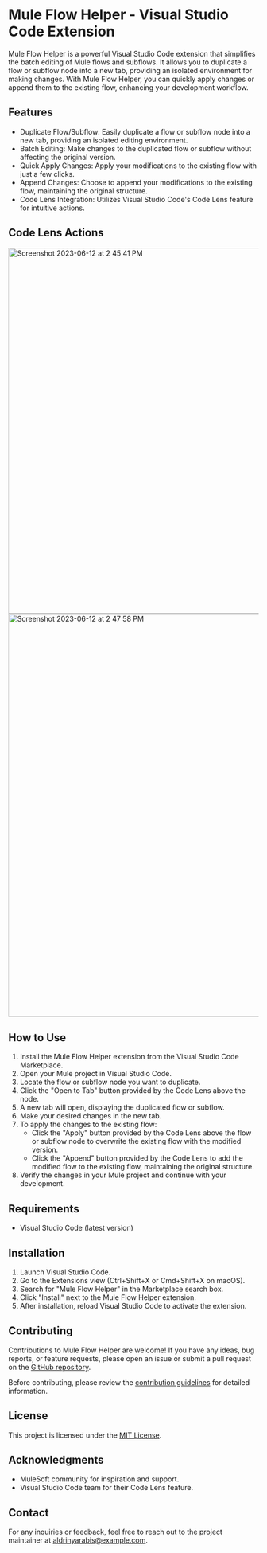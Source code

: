# Mule Flow Helper - Visual Studio Code Extension

Mule Flow Helper is a powerful Visual Studio Code extension that simplifies the batch editing of Mule flows and subflows. It allows you to duplicate a flow or subflow node into a new tab, providing an isolated environment for making changes. With Mule Flow Helper, you can quickly apply changes or append them to the existing flow, enhancing your development workflow.

## Features

- Duplicate Flow/Subflow: Easily duplicate a flow or subflow node into a new tab, providing an isolated editing environment.
- Batch Editing: Make changes to the duplicated flow or subflow without affecting the original version.
- Quick Apply Changes: Apply your modifications to the existing flow with just a few clicks.
- Append Changes: Choose to append your modifications to the existing flow, maintaining the original structure.
- Code Lens Integration: Utilizes Visual Studio Code's Code Lens feature for intuitive actions.

## Code Lens Actions
<img width="735" alt="Screenshot 2023-06-12 at 2 45 41 PM" src="https://github.com/ayarabis/mule-flow-helper/assets/99114889/1551aa0e-370a-490b-aa9c-cc6486836f4a">

<img width="811" alt="Screenshot 2023-06-12 at 2 47 58 PM" src="https://github.com/ayarabis/mule-flow-helper/assets/99114889/55694ef6-b052-4027-ae16-ab43eb8a7a38">

## How to Use

1. Install the Mule Flow Helper extension from the Visual Studio Code Marketplace.
2. Open your Mule project in Visual Studio Code.
3. Locate the flow or subflow node you want to duplicate.
4. Click the "Open to Tab" button provided by the Code Lens above the node.
5. A new tab will open, displaying the duplicated flow or subflow.
6. Make your desired changes in the new tab.
7. To apply the changes to the existing flow:
   - Click the "Apply" button provided by the Code Lens above the flow or subflow node to overwrite the existing flow with the modified version.
   - Click the "Append" button provided by the Code Lens to add the modified flow to the existing flow, maintaining the original structure.
8. Verify the changes in your Mule project and continue with your development.

## Requirements

- Visual Studio Code (latest version)

## Installation

1. Launch Visual Studio Code.
2. Go to the Extensions view (Ctrl+Shift+X or Cmd+Shift+X on macOS).
3. Search for "Mule Flow Helper" in the Marketplace search box.
4. Click "Install" next to the Mule Flow Helper extension.
5. After installation, reload Visual Studio Code to activate the extension.

## Contributing

Contributions to Mule Flow Helper are welcome! If you have any ideas, bug reports, or feature requests, please open an issue or submit a pull request on the [GitHub repository](https://github.com/your-username/mule-flow-helper).

Before contributing, please review the [contribution guidelines](CONTRIBUTING.md) for detailed information.

## License

This project is licensed under the [MIT License](LICENSE).

## Acknowledgments

- MuleSoft community for inspiration and support.
- Visual Studio Code team for their Code Lens feature.

## Contact

For any inquiries or feedback, feel free to reach out to the project maintainer at [aldrinyarabis@example.com](mailto:aldrinyarabis@example.com).
